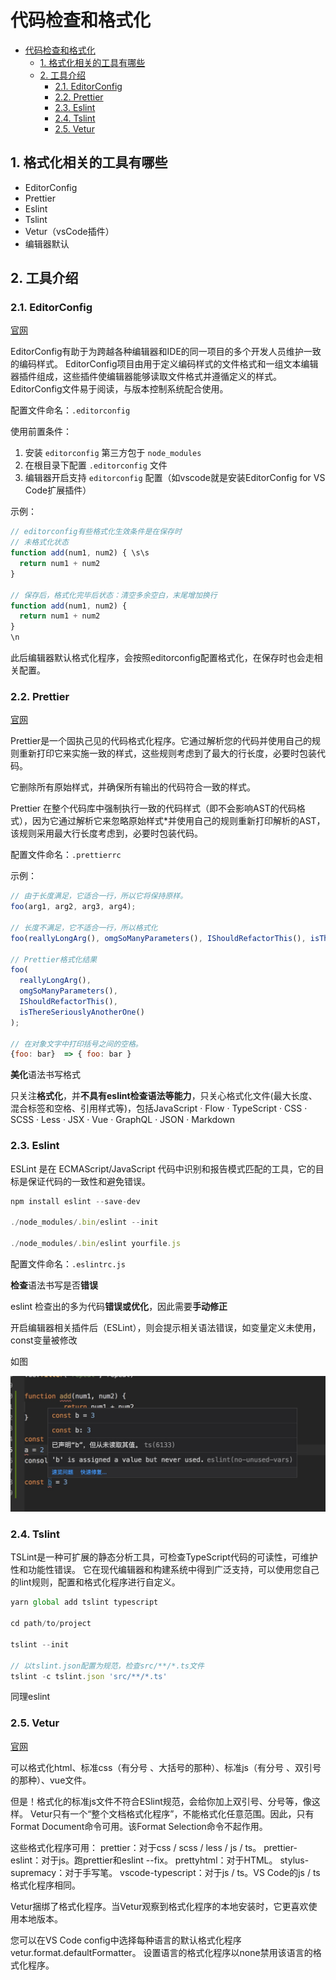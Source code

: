 
# 代码检查和格式化
<!-- TOC -->

- [代码检查和格式化](#%e4%bb%a3%e7%a0%81%e6%a3%80%e6%9f%a5%e5%92%8c%e6%a0%bc%e5%bc%8f%e5%8c%96)
  - [1. 格式化相关的工具有哪些](#1-%e6%a0%bc%e5%bc%8f%e5%8c%96%e7%9b%b8%e5%85%b3%e7%9a%84%e5%b7%a5%e5%85%b7%e6%9c%89%e5%93%aa%e4%ba%9b)
  - [2. 工具介绍](#2-%e5%b7%a5%e5%85%b7%e4%bb%8b%e7%bb%8d)
    - [2.1. EditorConfig](#21-editorconfig)
    - [2.2. Prettier](#22-prettier)
    - [2.3. Eslint](#23-eslint)
    - [2.4. Tslint](#24-tslint)
    - [2.5. Vetur](#25-vetur)

<!-- /TOC -->

## 1. 格式化相关的工具有哪些

- EditorConfig
- Prettier
- Eslint
- Tslint
- Vetur（vsCode插件）
- 编辑器默认

## 2. 工具介绍

### 2.1. EditorConfig

[官网](https://editorconfig.org/)

EditorConfig有助于为跨越各种编辑器和IDE的同一项目的多个开发人员维护一致的编码样式。 EditorConfig项目由用于定义编码样式的文件格式和一组文本编辑器插件组成，这些插件使编辑器能够读取文件格式并遵循定义的样式。 EditorConfig文件易于阅读，与版本控制系统配合使用。

配置文件命名：`.editorconfig`

使用前置条件：

1. 安装 `editorconfig` 第三方包于 `node_modules`
2. 在根目录下配置 `.editorconfig` 文件
3. 编辑器开启支持 `editorconfig` 配置（如vscode就是安装EditorConfig for VS Code扩展插件）

示例：

```js
// editorconfig有些格式化生效条件是在保存时
// 未格式化状态
function add(num1, num2) { \s\s
  return num1 + num2
}

// 保存后，格式化完毕后状态：清空多余空白，末尾增加换行
function add(num1, num2) {
  return num1 + num2
}
\n
```

此后编辑器默认格式化程序，会按照editorconfig配置格式化，在保存时也会走相关配置。

### 2.2. Prettier

[官网](https://github.com/prettier/prettier)

Prettier是一个固执己见的代码格式化程序。它通过解析您的代码并使用自己的规则重新打印它来实施一致的样式，这些规则考虑到了最大的行长度，必要时包装代码。

它删除所有原始样式，并确保所有输出的代码符合一致的样式。

Prettier 在整个代码库中强制执行一致的代码样式（即不会影响AST的代码格式），因为它通过解析它来忽略原始样式*并使用自己的规则重新打印解析的AST，该规则采用最大行长度考虑到，必要时包装代码。

配置文件命名：`.prettierrc`

示例：

```js
// 由于长度满足，它适合一行，所以它将保持原样。
foo(arg1, arg2, arg3, arg4);

// 长度不满足，它不适合一行，所以格式化
foo(reallyLongArg(), omgSoManyParameters(), IShouldRefactorThis(), isThereSeriouslyAnotherOne());

// Prettier格式化结果
foo(
  reallyLongArg(),
  omgSoManyParameters(),
  IShouldRefactorThis(),
  isThereSeriouslyAnotherOne()
);

// 在对象文字中打印括号之间的空格。
{foo: bar}  => { foo: bar }

```

**美化**语法书写格式

只关注**格式化**，并**不具有eslint检查语法等能力**，只关心格式化文件(最大长度、混合标签和空格、引用样式等)，包括JavaScript · Flow · TypeScript · CSS · SCSS · Less · JSX · Vue · GraphQL · JSON · Markdown

### 2.3. Eslint

ESLint 是在 ECMAScript/JavaScript 代码中识别和报告模式匹配的工具，它的目标是保证代码的一致性和避免错误。

```js
npm install eslint --save-dev

./node_modules/.bin/eslint --init

./node_modules/.bin/eslint yourfile.js
```

配置文件命名：`.eslintrc.js`

**检查**语法书写是否**错误**

eslint 检查出的多为代码**错误或优化**，因此需要**手动修正**

开启编辑器相关插件后（ESLint），则会提示相关语法错误，如变量定义未使用，const变量被修改

如图

![示例](../assets/eslinterror.jpg)

### 2.4. Tslint

TSLint是一种可扩展的静态分析工具，可检查TypeScript代码的可读性，可维护性和功能性错误。 它在现代编辑器和构建系统中得到广泛支持，可以使用您自己的lint规则，配置和格式化程序进行自定义。

```js
yarn global add tslint typescript

cd path/to/project

tslint --init

// 以tslint.json配置为规范，检查src/**/*.ts文件
tslint -c tslint.json 'src/**/*.ts'
```

同理eslint

### 2.5. Vetur

[官网](https://vuejs.github.io/vetur/formatting.html#formatters)

可以格式化html、标准css（有分号 、大括号的那种）、标准js（有分号 、双引号的那种）、vue文件。

但是！格式化的标准js文件不符合ESlint规范，会给你加上双引号、分号等，像这样。
Vetur只有一个“整个文档格式化程序”，不能格式化任意范围。因此，只有Format Document命令可用。该Format Selection命令不起作用。

这些格式化程序可用：
prettier：对于css / scss / less / js / ts。
prettier-eslint：对于js。跑prettier和eslint --fix。
prettyhtml：对于HTML。
stylus-supremacy：对于手写笔。
vscode-typescript：对于js / ts。VS Code的js / ts格式化程序相同。

Vetur捆绑了格式化程序。当Vetur观察到格式化程序的本地安装时，它更喜欢使用本地版本。

您可以在VS Code config中选择每种语言的默认格式化程序vetur.format.defaultFormatter。 设置语言的格式化程序以none禁用该语言的格式化程序。
